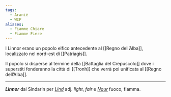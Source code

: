```yaml
---
tags:
  - Aranië
  - WIP
aliases:
  - Fiamme Chiare
  - Fiamme Fiere
---
```

I Linnor erano un popolo elfico antecedente al [[Regno dell’Alba]], localizzato nel nord-est di [[Patriagis]]. 

Il popolo si disperse al termine della [[Battaglia del Crepuscolo]] dove i superstiti fonderanno la città di [[Tronh]] che verrà poi unificata al [[Regno dell’Alba]]. 


---
***Linnor*** dal Sindarin per [*Lind*](https://www.elfdict.com/w/light?include_old=1) adj. *light*, *fair* e [*Naur*](https://www.elfdict.com/w/fire_or_En_sun?include_old=1) fuoco, fiamma.
